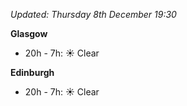*Updated: Thursday 8th December 19:30*

**Glasgow**

* 20h - 7h: :sunny: Clear

**Edinburgh**

* 20h - 7h: :sunny: Clear
